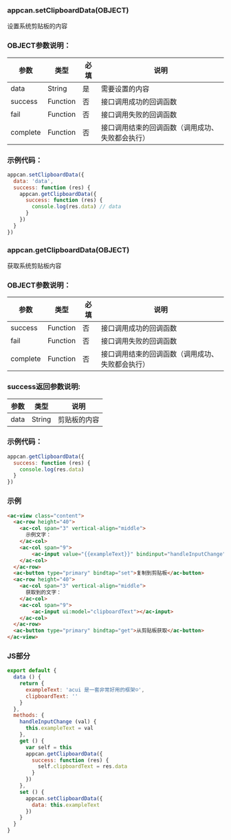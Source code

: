 ### appcan.setClipboardData(OBJECT)

设置系统剪贴板的内容

### OBJECT参数说明：

|参数	|类型|	必填	|说明|
|---|---|---|---|
|data|	String	|是	|需要设置的内容|
|success|	Function|	否|	接口调用成功的回调函数|
|fail	|Function|	否	|接口调用失败的回调函数|
|complete|	Function	|否|	接口调用结束的回调函数（调用成功、失败都会执行）|

### 示例代码：

```javascript
appcan.setClipboardData({
  data: 'data',
  success: function (res) {
    appcan.getClipboardData({
      success: function (res) {
        console.log(res.data) // data
      }
    })
  }
})
```

### appcan.getClipboardData(OBJECT)

获取系统剪贴板内容

### OBJECT参数说明：

|参数|	类型	|必填	|说明|
|----|---|----|----|
|success	|Function|	否	|接口调用成功的回调函数|
|fail|	Function|	否|	接口调用失败的回调函数|
|complete|	Function|	否|	接口调用结束的回调函数（调用成功、失败都会执行）|

### success返回参数说明:

|参数	|类型	|说明|
|---|---|---|
|data|	String|	剪贴板的内容|

### 示例代码：

```javascript
appcan.getClipboardData({
  success: function (res) {
    console.log(res.data)
  }
})
```

### 示例

```html
<ac-view class="content">
  <ac-row height="40">
    <ac-col span="3" vertical-align="middle">
      示例文字：
    </ac-col>
    <ac-col span="9">
        <ac-input value="{{exampleText}}" bindinput="handleInputChange"></ac-input>
    </ac-col>
  </ac-row>
  <ac-button type="primary" bindtap="set">复制到剪贴板</ac-button>
  <ac-row height="40">
    <ac-col span="3" vertical-align="middle">
      获取到的文字：
    </ac-col>
    <ac-col span="9">
        <ac-input ui:model="clipboardText"></ac-input>
    </ac-col>
  </ac-row>
  <ac-button type="primary" bindtap="get">从剪贴板获取</ac-button>
</ac-view>
```

### JS部分

```javascript
export default {
  data () {
    return {
      exampleText: 'acui 是一套非常好用的框架☺',
      clipboardText: ''
    }
  },
  methods: {
    handleInputChange (val) {
      this.exampleText = val
    },
    get () {
      var self = this
      appcan.getClipboardData({
        success: function (res) {
          self.clipboardText = res.data
        }
      })
    },
    set () {
      appcan.setClipboardData({
        data: this.exampleText
      })
    }
  }
}

```
